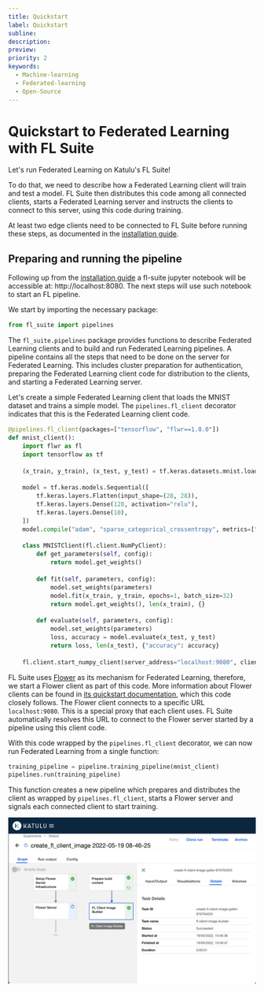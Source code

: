 ```yaml
---
title: Quickstart
label: Quickstart
subline:
description:
preview:
priority: 2
keywords:
  - Machine-learning
  - Federated-learning
  - Open-Source
---
```


# Quickstart to Federated Learning with FL Suite

Let's run Federated Learning on Katulu's FL Suite!

To do that, we need to describe how a Federated Learning client will train and test a model. FL Suite then distributes this code among all connected clients, starts a Federated Learning server and instructs the clients to connect to this server, using this code during training.

At least two edge clients need to be connected to FL Suite before running these steps, as documented in the [installation guide](./installation-guide.md).

## Preparing and running the pipeline

Following up from the [installation guide](./installation-guide.md) a fl-suite jupyter notebook will be accessible at: http://localhost:8080. The next steps will use such notebook to start an FL pipeline.

We start by importing the necessary package:

```python
from fl_suite import pipelines
```

The `fl_suite.pipelines` package provides functions to describe Federated Learning clients and to build and run Federated Learning pipelines. A pipeline contains all the steps that need to be done on the server for Federated Learning. This includes cluster preparation for authentication, preparing the Federated Learning client code for distribution to the clients, and starting a Federated Learning server.

Let's create a simple Federated Learning client that loads the MNIST dataset and trains a simple model. The `pipelines.fl_client` decorator indicates that this is the Federated Learning client code.

```python
@pipelines.fl_client(packages=["tensorflow", "flwr==1.0.0"])
def mnist_client():
    import flwr as fl
    import tensorflow as tf

    (x_train, y_train), (x_test, y_test) = tf.keras.datasets.mnist.load_data()

    model = tf.keras.models.Sequential([
        tf.keras.layers.Flatten(input_shape=(28, 28)),
        tf.keras.layers.Dense(128, activation="relu"),
        tf.keras.layers.Dense(10),
    ])
    model.compile("adam", "sparse_categorical_crossentropy", metrics=["accuracy"])

    class MNISTClient(fl.client.NumPyClient):
        def get_parameters(self, config):
            return model.get_weights()

        def fit(self, parameters, config):
            model.set_weights(parameters)
            model.fit(x_train, y_train, epochs=1, batch_size=32)
            return model.get_weights(), len(x_train), {}

        def evaluate(self, parameters, config):
            model.set_weights(parameters)
            loss, accuracy = model.evaluate(x_test, y_test)
            return loss, len(x_test), {"accuracy": accuracy}

    fl.client.start_numpy_client(server_address="localhost:9080", client=MNISTClient())
```

FL Suite uses [Flower](https://flower.dev) as its mechanism for Federated Learning, therefore, we start a Flower client as part of this code. More information about Flower clients can be found in [its quickstart documentation](https://flower.dev/docs/quickstart-tensorflow.html), which this code closely follows. The Flower client connects to a specific URL `localhost:9080`. This is a special proxy that each client uses. FL Suite automatically resolves this URL to connect to the Flower server started by a pipeline using this client code.

With this code wrapped by the `pipelines.fl_client` decorator, we can now run Federated Learning from a single function:

```python
training_pipeline = pipeline.training_pipeline(mnist_client)
pipelines.run(training_pipeline)
```

This function creates a new pipeline which prepares and distributes the client as wrapped by `pipelines.fl_client`, starts a Flower server and signals each connected client to start training.

![](../images/pipeline-run.png)
